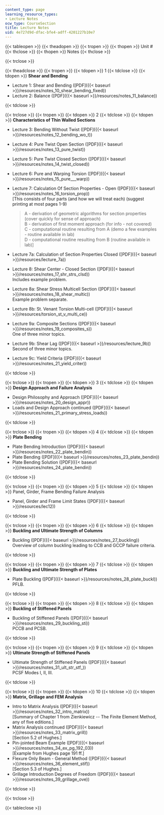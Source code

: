 ```yaml
---
content_type: page
learning_resource_types:
- Lecture Notes
ocw_type: CourseSection
title: Lecture Notes
uid: 4e727d9d-dfac-bfe4-adff-4201227b10e7
---
```


{{< tableopen >}}
{{< theadopen >}}
{{< tropen >}}
{{< thopen >}}
Unit #
{{< thclose >}}
{{< thopen >}}
Notes
{{< thclose >}}

{{< trclose >}}

{{< theadclose >}}
{{< tropen >}}
{{< tdopen >}}
1
{{< tdclose >}}
{{< tdopen >}}
**Shear and Bending**

*   Lecture 1: Shear and Bending ([PDF]({{< baseurl >}}/resources/notes_10_shear_bending_fixed))
*   Lecture 2: Balance ([PDF]({{< baseurl >}}/resources/notes_11_balance))


{{< tdclose >}}

{{< trclose >}}
{{< tropen >}}
{{< tdopen >}}
2
{{< tdclose >}}
{{< tdopen >}}
**Characteristics of Thin Walled Sections**

*   Lecture 3: Bending Without Twist ([PDF]({{< baseurl >}}/resources/notes_12_bending_wo_t))
*   Lecture 4: Pure Twist Open Section ([PDF]({{< baseurl >}}/resources/notes_13_pure_twist))
*   Lecture 5: Pure Twist Closed Section ([PDF]({{< baseurl >}}/resources/notes_14_twist_closed))
*   Lecture 6: Pure and Warping Torsion ([PDF]({{< baseurl >}}/resources/notes_15_pure___warp))
*   Lecture 7: Calculation Of Section Properties - Open ([PDF]({{< baseurl >}}/resources/notes_16_torsion_prop))  
    \[This consists of four parts (and how we will treat each) (suggest printing at most pages 1-9)  
    
    > A - derivation of geometric algorithms for section properties (cover quickly for sense of approach)  
    > B - derivation of first moment approach (for info - not covered)  
    > C - computational routine resulting from A (demo a few examples - routine available in lab)  
    > D - computational routine resulting from B (routine available in lab)\]
    
*   Lecture 7a: Calculation of Section Properties Closed ([PDF]({{< baseurl >}}/resources/lecture_7a))
*   Lecture 8: Shear Center - Closed Section ([PDF]({{< baseurl >}}/resources/notes_17_shr_strs_clsd))  
    Includes example problem.
*   Lecture 8a: Shear Stress Multicell Section ([PDF]({{< baseurl >}}/resources/notes_18_shear_multic))  
    Example problem separate.
*   Lecture 8b: St. Venant Torsion Multi-cell ([PDF]({{< baseurl >}}/resources/torsion_st_v_multi_ce))
*   Lecture 9a: Composite Sections ([PDF]({{< baseurl >}}/resources/notes_19_composites_s))  
    One of three minor topics.
*   Lecture 9b: Shear Lag ([PDF]({{< baseurl >}}/resources/lecture_9b))  
    Second of three minor topics.
*   Lecture 9c: Yield Criteria ([PDF]({{< baseurl >}}/resources/notes_21_yield_criter))


{{< tdclose >}}

{{< trclose >}}
{{< tropen >}}
{{< tdopen >}}
3
{{< tdclose >}}
{{< tdopen >}}
**Design Approach and Failure Analysis**

*   Design Philosophy and Approach ([PDF]({{< baseurl >}}/resources/notes_20_design_appr))
*   Loads and Design Approach continued ([PDF]({{< baseurl >}}/resources/notes_21_primary_stress_loads))


{{< tdclose >}}

{{< trclose >}}
{{< tropen >}}
{{< tdopen >}}
4
{{< tdclose >}}
{{< tdopen >}}
**Plate Bending**

*   Plate Bending Introduction ([PDF]({{< baseurl >}}/resources/notes_22_plate_bendin))
*   Plate Bending ([PDF]({{< baseurl >}}/resources/notes_23_plate_bendin))
*   Plate Bending Solution ([PDF]({{< baseurl >}}/resources/notes_24_plate_bendin))


{{< tdclose >}}

{{< trclose >}}
{{< tropen >}}
{{< tdopen >}}
5
{{< tdclose >}}
{{< tdopen >}}
Panel, Girder, Frame Bending Failure Analysis

*   Panel, Girder and Frame Limit States ([PDF]({{< baseurl >}}/resources/lec12))


{{< tdclose >}}

{{< trclose >}}
{{< tropen >}}
{{< tdopen >}}
6
{{< tdclose >}}
{{< tdopen >}}
**Buckling and Ultimate Strength of Columns**

*   Buckling ([PDF]({{< baseurl >}}/resources/notes_27_buckling))  
    Overview of column buckling leading to CCB and GCCP failure criteria.


{{< tdclose >}}

{{< trclose >}}
{{< tropen >}}
{{< tdopen >}}
7
{{< tdclose >}}
{{< tdopen >}}
**Buckling and Ultimate Strength of Plates**

*   Plate Buckling ([PDF]({{< baseurl >}}/resources/notes_28_plate_buckl))  
    PFLB.


{{< tdclose >}}

{{< trclose >}}
{{< tropen >}}
{{< tdopen >}}
8
{{< tdclose >}}
{{< tdopen >}}
**Buckling of Stiffened Panels**

*   Buckling of Stiffened Panels ([PDF]({{< baseurl >}}/resources/notes_29_buckling_sti))  
    PCCB and PCSB.


{{< tdclose >}}

{{< trclose >}}
{{< tropen >}}
{{< tdopen >}}
9
{{< tdclose >}}
{{< tdopen >}}
**Ultimate Strength of Stiffened Panels**

*   Ultimate Strength of Stiffened Panels ([PDF]({{< baseurl >}}/resources/notes_31_ult_str_stf_))  
    PCSF Modes I, II, III.


{{< tdclose >}}

{{< trclose >}}
{{< tropen >}}
{{< tdopen >}}
10
{{< tdclose >}}
{{< tdopen >}}
**Matrix, Grillage and FEM Analysis**

*   Intro to Matrix Analysis ([PDF]({{< baseurl >}}/resources/notes_32_intro_matrix))  
    \[Summary of Chapter 1 from Zienkiewicz -- The Finite Element Method, any of five editions.\]
*   Matrix Analysis continued ([PDF]({{< baseurl >}}/resources/notes_33_matrix_grill))  
    \[Section 5.2 of Hughes.\]
*   Pin-jointed Beam Example ([PDF]({{< baseurl >}}/resources/notes_34_ex_pg_192_03))  
    \[Example from Hughes page 191 ff.\]
*   Flexure Only Beam - General Method ([PDF]({{< baseurl >}}/resources/notes_36_element_stif))  
    \[Section 5.3 of Hughes.\]
*   Grillage Introduction Degrees of Freedom ([PDF]({{< baseurl >}}/resources/notes_39_grillage_ove))


{{< tdclose >}}

{{< trclose >}}

{{< tableclose >}}